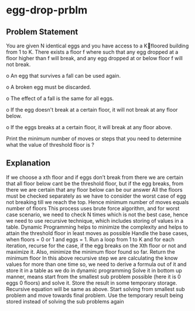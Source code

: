 # egg-drop-prblm

## Problem Statement
You are given N identical eggs and you have access to a Kfloored building from 1 to K.
There exists a floor f where such that any egg dropped at a 
floor higher than f will break, and any egg dropped at or 
below floor f will not break. 

o An egg that survives a fall can be used again.

o A broken egg must be discarded.

o The effect of a fall is the same for all eggs.

o If the egg doesn't break at a certain floor, it will not 
break at any floor below.

o If the eggs breaks at a certain floor, it will break at any 
floor above.

Print the minimum number of moves or steps that you 
need to determine what the value of threshold floor is ?

## Explanation
If we choose a xth floor and if eggs don’t break from there
we are certain that all floor below cant be the threshold
floor, but if the egg breaks, from there we are certain that
any floor below can be our answer
All the floors must be checked separately as we have to
consider the worst case of egg not breaking till we reach the
top. Hence minimum number of moves equals number of
floors
This process uses brute force algorithm, and for worst case
scenario, we need to check N times which is not the best
case, hence we need to use recursive technique, which
includes storing of values in a table.
Dynamic Programming helps to minimize the complexity
and helps to attain the threshold floor in least moves as
possible
Handle the base cases, when floors = 0 or 1 and eggs = 1.
Run a loop from 1 to K and for each iteration, recurse for the 
case, if the egg breaks on the Xth floor or not and maximize 
it. Also, minimize the minimum floor found so far. Return 
the minimum floor
In this above recursive step we are calculating the know 
values for more than one time so, we need to derive a 
formula out of it and store it in a table as we do in dynamic 
programming
Solve it in bottom up manner, means start from the 
smallest sub problem possible (here it is 0 eggs 0 floors) 
and solve it. Store the result in some temporary storage.
Recursive equation will be same as above. Start solving 
from smallest sub problem and move towards final 
problem. Use the temporary result being stored instead of 
solving the sub problems again
